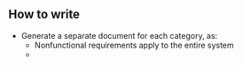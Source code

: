 ## How to write
- Generate a separate document for each category, as:
	- Nonfunctional requirements apply to the entire system
	- 